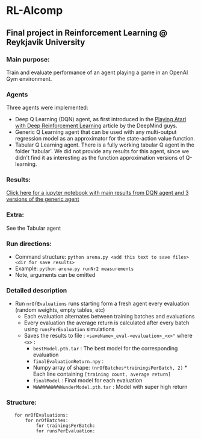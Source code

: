 # RL-Alcomp
## Final project in Reinforcement Learning @ Reykjavik University

### Main purpose:
Train and evaluate performance of an agent playing a game in an OpenAI Gym environment.

### Agents
Three agents were implemented:
* Deep Q Learning (DQN) agent, as first introduced in the [Playing Atari with Deep Reinforcement Learning](https://www.cs.toronto.edu/~vmnih/docs/dqn.pdf) article by the DeepMind guys.
* Generic Q Learning agent that can be used with any multi-output regression model as an approximator for the state-action value function.
* Tabular Q Learning agent. There is a fully working tabular Q agent in the folder 'tabular'. We did not provide any
results for this agent, since we didn't find it as interesting as the function approximation versions of Q-learning.

### Results:
[Click here for a jupyter notebook with main results from DQN agent and 3 versions of the generic agent](https://github.com/dreamspy/RL-Alcomp/blob/master/Results%20-%20DQN%20agent%20solving%20CartPole-v1%20.ipynb)

### Extra:
See the Tabular agent

### Run directions:

* Command structure: `python arena.py <add this text to save files> <dir for save results>`
* Example: `python arena.py runNr2 measurements`
* Note, arguments can be omitted

### Detailed description

* Run `nrOfEvaluations` runs starting form a fresh agent every evaluation (random weights, empty tables, etc)
	* Each evaluation alternates between training batches and evaluations
	* Every evaluation the average return is calculated after every batch using `runsPerEvaluation` simulations
	* Saves the results to file : `<saveName>_eval-<evaluation>_<x>"` where `<x>` :
		* `bestModel.pth.tar` : The best model for the corresponding evaluation
		* `finalEvaluationReturn.npy` :
		 * Numpy array of shape: `(nrOfBatches*trainingsPerBatch, 2)`
          * Each line containing `[training count, average return]`
		* `finalModel` : Final model for each evaluation
       * `WWWWWWWWWWWunderModel.pth.tar` :  Model with super high return

### Structure:
```
   for nrOfEvaluations:
       for nrOfBatches:
           for trainingsPerBatch:
           for runsPerEvaluation:
```
